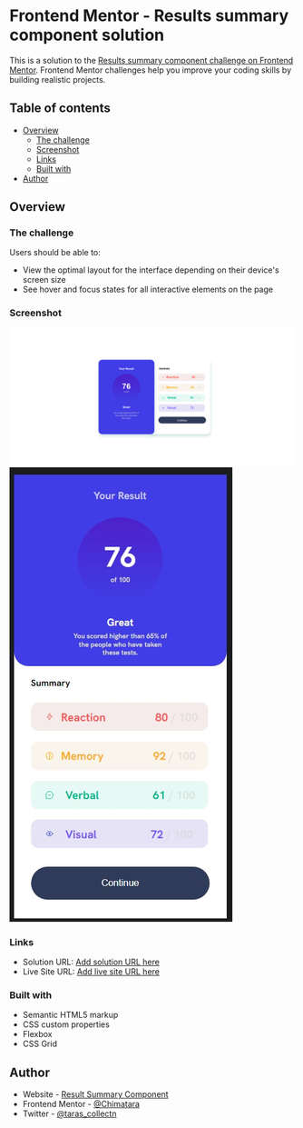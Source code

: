 # Frontend Mentor - Results summary component solution

This is a solution to the [Results summary component challenge on Frontend Mentor](https://www.frontendmentor.io/challenges/results-summary-component-CE_K6s0maV). Frontend Mentor challenges help you improve your coding skills by building realistic projects. 

## Table of contents

- [Overview](#overview)
  - [The challenge](#the-challenge)
  - [Screenshot](#screenshot)
  - [Links](#links)
  - [Built with](#built-with)
- [Author](#author)



## Overview

### The challenge

Users should be able to:

- View the optimal layout for the interface depending on their device's screen size
- See hover and focus states for all interactive elements on the page

### Screenshot

![](/Screenshot/Screenshot%202023-03-06%20at%2016-17-01%20A%20Card%20Assignment.png)
![](/Screenshot/Web%20capture_6-3-2023_175320_127.0.0.1.jpeg)


### Links

- Solution URL: [Add solution URL here](https://github.com/Chimatara/result-summary-component)
- Live Site URL: [Add live site URL here](https://tara-result-summary-component.netlify.app/)




### Built with

- Semantic HTML5 markup
- CSS custom properties
- Flexbox
- CSS Grid



## Author

- Website - [Result Summary Component](https://tara-result-summary-component.netlify.app/)
- Frontend Mentor - [@Chimatara](https://www.frontendmentor.io/profile/Chimatara)
- Twitter - [@taras_collectn](https://twitter.com/taras_collectn)



